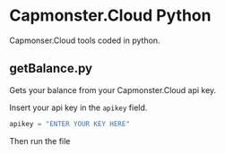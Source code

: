 # Capmonster.Cloud Python
Capmonser.Cloud tools coded in python.


## getBalance.py
Gets your balance from your Capmonster.Cloud api key.

Insert your api key in the `apikey` field.
```py
apikey = "ENTER YOUR KEY HERE"
```
Then run the file
